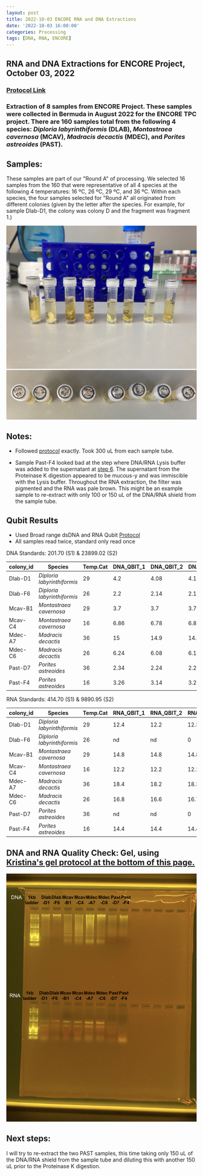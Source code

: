 ```yaml
---
layout: post
title: 2022-10-03 ENCORE RNA and DNA Extractions
date: '2022-10-03 16:00:00'
categories: Processing
tags: [DNA, RNA, ENCORE]
---
```


## RNA and DNA Extractions for ENCORE Project, October 03, 2022

### [Protocol Link](https://zdellaert.github.io/ZD_Putnam_Lab_Notebook/Protocols_Zymo_Quick_DNA_RNA_Miniprep_Plus/)

### Extraction of 8 samples from ENCORE Project. These samples were collected in Bermuda in August 2022 for the ENCORE TPC project. There are 160 samples total from the following 4 species: *Diploria labyrinthiformis* (DLAB), *Montastraea cavernosa* (MCAV), *Madracis decactis* (MDEC), and *Porites astreoides* (PAST).

## Samples:
These samples are part of our "Round A" of processing. We selected 16 samples from the 160 that were representative of all 4 species at the following 4 temperatures: 16 ºC, 26 ºC, 29 ºC, and 36 ºC. Within each species, the four samples selected for "Round A" all originated from different colonies (given by the letter after the species. For example, for sample Dlab-D1, the colony was colony D and the fragment was fragment 1.)

![22022-10-03-tubes.JPG](https://github.com/zdellaert/ZD_Putnam_Lab_Notebook/blob/master/images/samples/2022-10-03-tubes.JPG?raw=true)
![2022-10-03-caps.JPG](https://github.com/zdellaert/ZD_Putnam_Lab_Notebook/blob/master/images/samples/2022-10-03-caps.JPG?raw=true)

## Notes:
- Followed [protocol](https://zdellaert.github.io/ZD_Putnam_Lab_Notebook/Protocols_Zymo_Quick_DNA_RNA_Miniprep_Plus/) exactly. Took 300 uL from each sample tube.

- Sample Past-F4 looked bad at the step where DNA/RNA Lysis buffer was added to the supernatant at [step 6](https://zdellaert.github.io/ZD_Putnam_Lab_Notebook/Protocols_Zymo_Quick_DNA_RNA_Miniprep_Plus/). The supernatant from the Proteinase K digestion appeared to be mucous-y and was immiscible with the Lysis buffer. Throughout the RNA extraction, the filter was pigmented and the RNA was pale brown. This might be an example sample to re-extract with only 100 or 150 uL of the DNA/RNA shield from the sample tube.

## Qubit Results
 - Used Broad range dsDNA and RNA Qubit [Protocol](https://meschedl.github.io/MESPutnam_Open_Lab_Notebook/Qubit-Protocol/)
 - All samples read twice, standard only read once

 DNA Standards: 201.70 (S1) & 23899.02 (S2)

| colony_id | Species                     | Temp.Cat | DNA_QBIT_1 | DNA_QBIT_2 | DNA_QBIT_AVG |
|-----------|-----------------------------|----------|------------|------------|--------------|
| Dlab-D1   | *Diploria labyrinthiformis* | 29       | 4.2        | 4.08       | 4.14         |
| Dlab-F6   | *Diploria labyrinthiformis* | 26       | 2.2        | 2.14       | 2.17         |
| Mcav-B1   | *Montastraea cavernosa*     | 29       | 3.7        | 3.7        | 3.7          |
| Mcav-C4   | *Montastraea cavernosa*     | 16       | 6.86       | 6.78       | 6.82         |
| Mdec-A7   | *Madracis decactis*         | 36       | 15         | 14.9       | 14.95        |
| Mdec-C6   | *Madracis decactis*         | 26       | 6.24       | 6.08       | 6.16         |
| Past-D7   | *Porites astreoides*        | 36       | 2.34       | 2.24       | 2.29         |
| Past-F4   | *Porites astreoides*        | 16       | 3.26       | 3.14       | 3.2          |

 RNA Standards: 414.70 (S1) & 9890.95 (S2)

| colony_id | Species                     | Temp.Cat | RNA_QBIT_1 | RNA_QBIT_2 | RNA_QBIT_AVG |
|-----------|-----------------------------|----------|------------|------------|--------------|
| Dlab-D1   | *Diploria labyrinthiformis* | 29       | 12.4       | 12.2       | 12.3         |
| Dlab-F6   | *Diploria labyrinthiformis* | 26       | nd         | nd         | 0            |
| Mcav-B1   | *Montastraea cavernosa*     | 29       | 14.8       | 14.8       | 14.8         |
| Mcav-C4   | *Montastraea cavernosa*     | 16       | 12.2       | 12.2       | 12.2         |
| Mdec-A7   | *Madracis decactis*         | 36       | 18.4       | 18.2       | 18.3         |
| Mdec-C6   | *Madracis decactis*         | 26       | 16.8       | 16.6       | 16.7         |
| Past-D7   | *Porites astreoides*        | 36       | nd         | nd         | 0            |
| Past-F4   | *Porites astreoides*        | 16       | 14.4       | 14.4       | 14.4         |

## DNA and RNA Quality Check: Gel, using [Kristina's gel protocol at the bottom of this page.](https://zdellaert.github.io/ZD_Putnam_Lab_Notebook/Protocols_Zymo_Quick_DNA_RNA_Miniprep_Plus/)

![2022-10-03-gel.JPG](https://github.com/zdellaert/ZD_Putnam_Lab_Notebook/blob/master/images/gels/2022-10-03-gel.JPG?raw=true)

## Next steps:

I will try to re-extract the two PAST samples, this time taking only 150 uL of the DNA/RNA shield from the sample tube and diluting this with another 150 uL prior to the Proteinase K digestion.